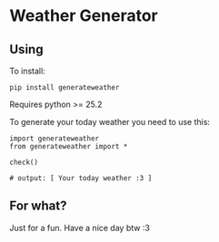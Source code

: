 # Weather Generator
## Using
To install:
```
pip install generateweather
```
Requires python >= 25.2

To generate your today weather you need to use this:
```
import generateweather
from generateweather import *

check()

# output: [ Your today weather :3 ]
```
## For what?
Just for a fun. Have a nice day btw :3 
